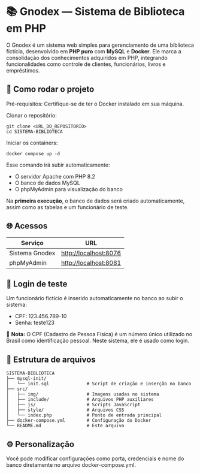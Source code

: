# 📚 Gnodex — Sistema de Biblioteca em PHP

O Gnodex é um sistema web simples para gerenciamento de uma biblioteca fictícia, desenvolvido em **PHP puro** com **MySQL** e **Docker**. Ele marca a consolidação dos conhecimentos adquiridos em PHP, integrando funcionalidades como controle de clientes, funcionários, livros e empréstimos.


## 🚀 Como rodar o projeto

Pré-requisitos: Certifique-se de ter o Docker instalado em sua máquina.
     
Clonar o repositório:
````
git clone <URL_DO_REPOSITORIO>
cd SISTEMA-BIBLIOTECA
````

Iniciar os containers:
````
docker compose up -d
````
Esse comando irá subir automaticamente:
* O servidor Apache com PHP 8.2
* O banco de dados MySQL
* O phpMyAdmin para visualização do banco

Na **primeira execução**, o banco de dados será criado automaticamente, assim como as tabelas e um funcionário de teste.


## 🌐 Acessos
| Serviço        | URL                                            |
| -------------- | ---------------------------------------------- |
| Sistema Gnodex | [http://localhost:8076](http://localhost:8076) |
| phpMyAdmin     | [http://localhost:8081](http://localhost:8081) |

## 🔐 Login de teste
Um funcionário fictício é inserido automaticamente no banco ao subir o sistema:

* CPF: 123.456.789-10
* Senha: teste123

📌 **Nota:** O CPF (Cadastro de Pessoa Física) é um número único utilizado no Brasil como identificação pessoal. Neste sistema, ele é usado como login.

## 🧩 Estrutura de arquivos

````
SISTEMA-BIBLIOTECA
├── mysql-init/
│   └── init.sql              # Script de criação e inserção no banco
├── src/
│   ├── img/                  # Imagens usadas no sistema
│   ├── include/              # Arquivos PHP auxiliares
│   ├── js/                   # Scripts JavaScript
│   ├── style/                # Arquivos CSS
│   └── index.php             # Ponto de entrada principal
├── docker-compose.yml        # Configuração do Docker
└── README.md                 # Este arquivo
````

## ⚙️ Personalização
Você pode modificar configurações como porta, credenciais e nome do banco diretamente no arquivo docker-compose.yml.
